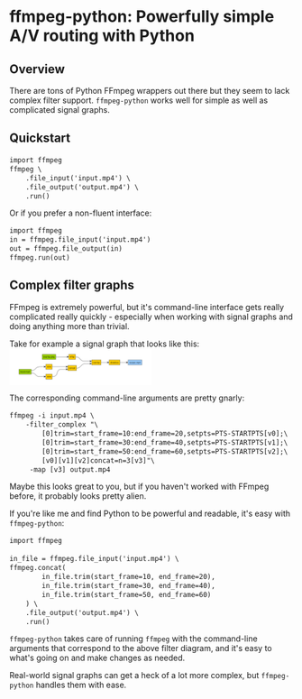 # ffmpeg-python: Powerfully simple A/V routing with Python

## Overview

There are tons of Python FFmpeg wrappers out there but they seem to lack complex filter support.  `ffmpeg-python` works well for simple as well as complicated signal graphs.

## Quickstart

```
import ffmpeg
ffmpeg \
    .file_input('input.mp4') \
    .file_output('output.mp4') \
    .run()
```

Or if you prefer a non-fluent interface:
```
import ffmpeg
in = ffmpeg.file_input('input.mp4')
out = ffmpeg.file_output(in)
ffmpeg.run(out)
```

## Complex filter graphs
FFmpeg is extremely powerful, but it's command-line interface gets really complicated really quickly - especially when working with signal graphs and doing anything more than trivial.

Take for example a signal graph that looks like this:
<img src="https://raw.githubusercontent.com/kkroening/ffmpeg-python/master/doc/graph1.png" alt="Signal graph" align="middle" width="50%" />

The corresponding command-line arguments are pretty gnarly:
```
ffmpeg -i input.mp4 \
    -filter_complex "\
        [0]trim=start_frame=10:end_frame=20,setpts=PTS-STARTPTS[v0];\
        [0]trim=start_frame=30:end_frame=40,setpts=PTS-STARTPTS[v1];\
        [0]trim=start_frame=50:end_frame=60,setpts=PTS-STARTPTS[v2];\
        [v0][v1][v2]concat=n=3[v3]"\
     -map [v3] output.mp4
```

Maybe this looks great to you, but if you haven't worked with FFmpeg before, it probably looks pretty alien.

If you're like me and find Python to be powerful and readable, it's easy with `ffmpeg-python`:
```
import ffmpeg

in_file = ffmpeg.file_input('input.mp4') \
ffmpeg.concat(
        in_file.trim(start_frame=10, end_frame=20),
        in_file.trim(start_frame=30, end_frame=40),
        in_file.trim(start_frame=50, end_frame=60)
    ) \
    .file_output('output.mp4') \
    .run()
```

`ffmpeg-python` takes care of running `ffmpeg` with the command-line arguments that correspond to the above filter diagram, and it's easy to what's going on and make changes as needed.

Real-world signal graphs can get a heck of a lot more complex, but `ffmpeg-python` handles them with ease.

